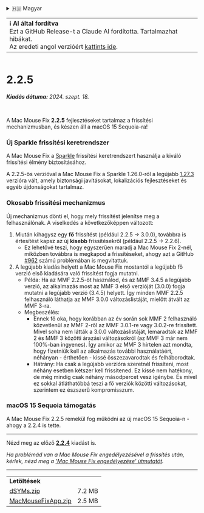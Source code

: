 <details>
<summary>🇭🇺 Magyar</summary>

[🇬🇧 English (GitHub)](https://github.com/noah-nuebling/mac-mouse-fix/releases/tag/2.2.5)\
[🇦🇩 Català](https://redirect.macmousefix.com/?target=mmf-release&tag=2.2.5&locale=ca)\
[🇩🇪 Deutsch](https://redirect.macmousefix.com/?target=mmf-release&tag=2.2.5&locale=de)\
[🇪🇸 Español](https://redirect.macmousefix.com/?target=mmf-release&tag=2.2.5&locale=es)\
[🇫🇷 Français](https://redirect.macmousefix.com/?target=mmf-release&tag=2.2.5&locale=fr)\
[🇮🇩 Indonesia](https://redirect.macmousefix.com/?target=mmf-release&tag=2.2.5&locale=id)\
[🇮🇹 Italiano](https://redirect.macmousefix.com/?target=mmf-release&tag=2.2.5&locale=it)\
**🇭🇺 Magyar**\
[🇳🇱 Nederlands](https://redirect.macmousefix.com/?target=mmf-release&tag=2.2.5&locale=nl)\
[🇵🇱 Polski](https://redirect.macmousefix.com/?target=mmf-release&tag=2.2.5&locale=pl)\
[🇧🇷 Português (Brasil)](https://redirect.macmousefix.com/?target=mmf-release&tag=2.2.5&locale=pt-BR)\
[🇵🇹 Português (Portugal)](https://redirect.macmousefix.com/?target=mmf-release&tag=2.2.5&locale=pt-PT)\
[🇷🇴 Română](https://redirect.macmousefix.com/?target=mmf-release&tag=2.2.5&locale=ro)\
[🇸🇪 Svenska](https://redirect.macmousefix.com/?target=mmf-release&tag=2.2.5&locale=sv)\
[🇻🇳 Tiếng Việt](https://redirect.macmousefix.com/?target=mmf-release&tag=2.2.5&locale=vi)\
[🇹🇷 Türkçe](https://redirect.macmousefix.com/?target=mmf-release&tag=2.2.5&locale=tr)\
[🇨🇿 Čeština](https://redirect.macmousefix.com/?target=mmf-release&tag=2.2.5&locale=cs)\
[🇬🇷 Ελληνικά](https://redirect.macmousefix.com/?target=mmf-release&tag=2.2.5&locale=el)\
[🇷🇺 Русский](https://redirect.macmousefix.com/?target=mmf-release&tag=2.2.5&locale=ru)\
[🇺🇦 Українська](https://redirect.macmousefix.com/?target=mmf-release&tag=2.2.5&locale=uk)\
[🇮🇱 עברית](https://redirect.macmousefix.com/?target=mmf-release&tag=2.2.5&locale=he)\
[🇸🇦 العربية](https://redirect.macmousefix.com/?target=mmf-release&tag=2.2.5&locale=ar)\
[🇮🇳 हिन्दी](https://redirect.macmousefix.com/?target=mmf-release&tag=2.2.5&locale=hi)\
[🇹🇭 ไทย](https://redirect.macmousefix.com/?target=mmf-release&tag=2.2.5&locale=th)\
[🇨🇳 中文 (简体)](https://redirect.macmousefix.com/?target=mmf-release&tag=2.2.5&locale=zh-Hans)\
[🇨🇳 中文 (繁體)](https://redirect.macmousefix.com/?target=mmf-release&tag=2.2.5&locale=zh-Hant)\
[🇭🇰 中文（香港)](https://redirect.macmousefix.com/?target=mmf-release&tag=2.2.5&locale=zh-HK)\
[🇯🇵 日本語](https://redirect.macmousefix.com/?target=mmf-release&tag=2.2.5&locale=ja)\
[🇰🇷 한국어](https://redirect.macmousefix.com/?target=mmf-release&tag=2.2.5&locale=ko)\
[Help translate Mac Mouse Fix to different languages!](https://github.com/noah-nuebling/mac-mouse-fix/discussions/731)
</details>
<table align=><td>
<b>ℹ️ AI által fordítva</b><br>
Ezt a GitHub Release-t a Claude AI fordította. Tartalmazhat hibákat.<br>
Az eredeti angol verzióért <a href="https://github.com/noah-nuebling/mac-mouse-fix/releases/tag/2.2.5">kattints ide</a>.
</td></table>

<table></table>

# 2.2.5
***Kiadás dátuma:** 2024. szept. 18.*

<br>

A Mac Mouse Fix **2.2.5** fejlesztéseket tartalmaz a frissítési mechanizmusban, és készen áll a macOS 15 Sequoia-ra!

### Új Sparkle frissítési keretrendszer

A Mac Mouse Fix a [Sparkle](https://sparkle-project.org/) frissítési keretrendszert használja a kiváló frissítési élmény biztosításához.

A 2.2.5-ös verzióval a Mac Mouse Fix a Sparkle 1.26.0-ról a legújabb [1.27.3](https://github.com/sparkle-project/Sparkle/releases/tag/1.27.3) verzióra vált, amely biztonsági javításokat, lokalizációs fejlesztéseket és egyéb újdonságokat tartalmaz.

### Okosabb frissítési mechanizmus

Új mechanizmus dönti el, hogy mely frissítést jelenítse meg a felhasználónak. A viselkedés a következőképpen változott:

1. Miután kihagysz egy **fő** frissítést (például 2.2.5 -> 3.0.0), továbbra is értesítést kapsz az új **kisebb** frissítésekről (például 2.2.5 -> 2.2.6).
    - Ez lehetővé teszi, hogy egyszerűen maradj a Mac Mouse Fix 2-nél, miközben továbbra is megkapod a frissítéseket, ahogy azt a GitHub [#962](https://github.com/noah-nuebling/mac-mouse-fix/issues/962) számú problémában is megvitattuk.
2. A legújabb kiadás helyett a Mac Mouse Fix mostantól a legújabb fő verzió első kiadására való frissítést fogja mutatni.
    - Példa: Ha az MMF 2.2.5-öt használod, és az MMF 3.4.5 a legújabb verzió, az alkalmazás most az MMF 3 első verzióját (3.0.0) fogja mutatni a legújabb verzió (3.4.5) helyett. Így minden MMF 2.2.5 felhasználó láthatja az MMF 3.0.0 változáslistáját, mielőtt átvált az MMF 3-ra.
    - Megbeszélés:
        - Ennek fő oka, hogy korábban az év során sok MMF 2 felhasználó közvetlenül az MMF 2-ről az MMF 3.0.1-re vagy 3.0.2-re frissített. Mivel soha nem látták a 3.0.0 változáslistáját, lemaradtak az MMF 2 és MMF 3 közötti árazási változásokról (az MMF 3 már nem 100%-ban ingyenes). Így amikor az MMF 3 hirtelen azt mondta, hogy fizetniük kell az alkalmazás további használatáért, néhányan - érthetően - kissé összezavarodtak és felháborodtak.
        - Hátrány: Ha csak a legújabb verzióra szeretnél frissíteni, most néhány esetben kétszer kell frissítened. Ez kissé nem hatékony, de még mindig csak néhány másodpercet vesz igénybe. És mivel ez sokkal átláthatóbbá teszi a fő verziók közötti változásokat, szerintem ez észszerű kompromisszum.

### macOS 15 Sequoia támogatás

A Mac Mouse Fix 2.2.5 remekül fog működni az új macOS 15 Sequoia-n - ahogy a 2.2.4 is tette.

---

Nézd meg az előző [**2.2.4**](https://redirect.macmousefix.com/?target=mmf-release&tag=2.2.4&locale=hu) kiadást is.

*Ha problémád van a Mac Mouse Fix engedélyezésével a frissítés után, kérlek, nézd meg a ['Mac Mouse Fix engedélyezése' útmutatót](https://github.com/noah-nuebling/mac-mouse-fix/discussions/861).*

---

<table align="start">
<tr>
    <td colspan=2>
        <b>Letöltések</b>
    </td>
</tr>
<tr>
    <td><a href="https://github.com/noah-nuebling/mac-mouse-fix/releases/download/2.2.5/dSYMs.zip">dSYMs.zip</a></td>
    <td>7.2 MB</td>
</tr>
<tr>
    <td><a href="https://github.com/noah-nuebling/mac-mouse-fix/releases/download/2.2.5/MacMouseFixApp.zip">MacMouseFixApp.zip</a></td>
    <td>2.5 MB</td>
</tr>
</table>